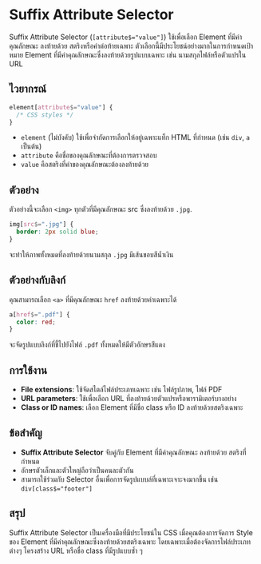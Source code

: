 # Suffix Attribute Selector

Suffix Attribute Selector (`[attribute$="value"]`) ใช้เพื่อเลือก Element ที่มีค่าคุณลักษณะ ลงท้ายด้วย สตริงหรือคำต่อท้ายเฉพาะ ตัวเลือกนี้มีประโยชน์อย่างมากในการกำหนดเป้าหมาย Element ที่มีค่าคุณลักษณะซึ่งลงท้ายด้วยรูปแบบเฉพาะ เช่น นามสกุลไฟล์หรือตัวแปรใน URL

## ไวยากรณ์

```css
element[attribute$="value"] {
  /* CSS styles */
}
```

- `element` (ไม่บังคับ) ใช้เพื่อจำกัดการเลือกให้อยู่เฉพาะแท็ก HTML ที่กำหนด (เช่น `div`, `a` เป็นต้น)
- `attribute` คือชื่อของคุณลักษณะที่ต้องการตรวจสอบ
- `value` คือสตริงที่ค่าของคุณลักษณะต้องลงท้ายด้วย

## ตัวอย่าง

ตัวอย่างนี้จะเลือก `<img>` ทุกตัวที่มีคุณลักษณะ src ซึ่งลงท้ายด้วย `.jpg`.

```css
img[src$=".jpg"] {
  border: 2px solid blue;
}
```

จะทำให้ภาพทั้งหมดที่ลงท้ายด้วยนามสกุล `.jpg` มีเส้นขอบสีน้ำเงิน

## ตัวอย่างกับลิงก์

คุณสามารถเลือก `<a>` ที่มีคุณลักษณะ `href` ลงท้ายด้วยค่าเฉพาะได้

```css
a[href$=".pdf"] {
  color: red;
}
```

จะจัดรูปแบบลิงก์ที่ชี้ไปยังไฟล์ `.pdf` ทั้งหมดให้มีตัวอักษรสีแดง

## การใช้งาน

- **File extensions**: ใช้จัดสไตล์ไฟล์ประเภทเฉพาะ เช่น ไฟล์รูปภาพ, ไฟล์ PDF
- **URL parameters**: ใช้เพื่อเลือก URL ที่ลงท้ายด้วยตัวแปรหรือพารามิเตอร์บางอย่าง
- **Class or ID names**: เลือก Element ที่มีชื่อ class หรือ ID ลงท้ายด้วยสตริงเฉพาะ

## ข้อสำคัญ

- **Suffix Attribute Selector** จับคู่กับ Element ที่มีค่าคุณลักษณะ ลงท้ายด้วย สตริงที่กำหนด
- อักษรตัวเล็กและตัวใหญ่ถือว่าเป็นคนละตัวกัน
- สามารถใช้ร่วมกับ Selector อื่นเพื่อการจัดรูปแบบล์ที่เฉพาะเจาะจงมากขึ้น เช่น `div[class$="footer"]`

## สรุป

Suffix Attribute Selector เป็นเครื่องมือที่มีประโยชน์ใน CSS เมื่อคุณต้องการจัดการ Style ของ Element ที่มีค่าคุณลักษณะซึ่งลงท้ายด้วยสตริงเฉพาะ โดยเฉพาะเมื่อต้องจัดการไฟล์ประเภทต่างๆ โครงสร้าง URL หรือชื่อ class ที่มีรูปแบบซ้ำ ๆ
